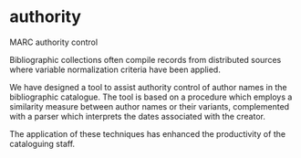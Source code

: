 # authority
MARC authority control

Bibliographic collections often compile records from distributed sources where variable normalization criteria have been applied. 

We have designed a tool to assist authority control of author names in the bibliographic catalogue.
The tool is based on a procedure which employs a similarity measure between author names or their variants,
complemented with a parser which interprets the dates associated with the creator.

The application of these techniques has enhanced the productivity of the cataloguing staff.
